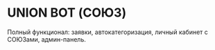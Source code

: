 # UNION BOT (СОЮЗ)

Полный функционал: заявки, автокатегоризация, личный кабинет с СОЮЗами, админ-панель.

